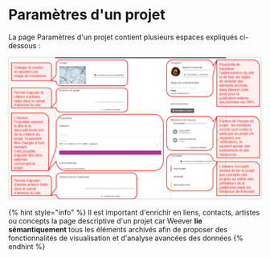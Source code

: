 # Paramètres d'un projet

La page Paramètres d'un projet contient plusieurs espaces expliqués ci-dessous : 

![](../../../.gitbook/assets/image%20%283%29.png)

{% hint style="info" %}
Il est important d'enrichir en liens, contacts, artistes ou concepts la page descriptive d'un projet car Weever **lie sémantiquement** tous les éléments archivés afin de proposer des fonctionnalités de visualisation et d'analyse avancées des données
{% endhint %}

